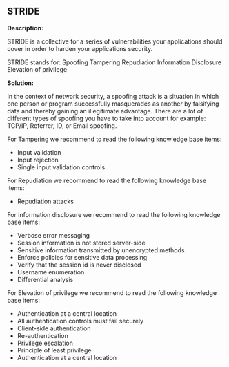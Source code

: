 STRIDE
-------

**Description:**

STRIDE is a collective for a series of vulnerabilities your applications should
cover in order to harden your applications security.

STRIDE stands for:
Spoofing
Tampering
Repudiation
Information Disclosure
Elevation of privilege

**Solution:**

In the context of network security, a spoofing attack is a situation in which one person
or program successfully masquerades as another by falsifying data and thereby gaining an
illegitimate advantage. There are a lot of different types of spoofing you have to take
into account for example: TCP/IP, Referrer, ID, or Email spoofing.

For Tampering we recommend to read the following knowledge base items:

- Input validation
- Input rejection
- Single input validation controls

For Repudiation we recommend to read the following knowledge base items:

- Repudiation attacks

For information disclosure we recommend to read the following knowledge base items:

- Verbose error messaging
- Session information is not stored server-side
- Sensitive information transmitted by unencrypted methods
- Enforce policies for sensitive data processing
- Verify that the session id is never disclosed
- Username enumeration
- Differential analysis

For Elevation of privilege we recommend to read the following knowledge base items:

- Authentication at a central location
- All authentication controls must fail securely
- Client-side authentication
- Re-authentication
- Privilege escalation
- Principle of least privilege
- Authentication at a central location
